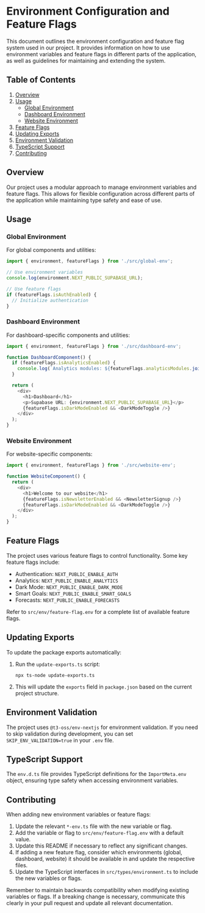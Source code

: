 # Environment Configuration and Feature Flags

This document outlines the environment configuration and feature flag system used in our project. It provides information on how to use environment variables and feature flags in different parts of the application, as well as guidelines for maintaining and extending the system.

## Table of Contents

1. [Overview](#overview)
2. [Usage](#usage)
   - [Global Environment](#global-environment)
   - [Dashboard Environment](#dashboard-environment)
   - [Website Environment](#website-environment)
3. [Feature Flags](#feature-flags)
4. [Updating Exports](#updating-exports)
5. [Environment Validation](#environment-validation)
6. [TypeScript Support](#typescript-support)
7. [Contributing](#contributing)

## Overview

Our project uses a modular approach to manage environment variables and feature flags. This allows for flexible configuration across different parts of the application while maintaining type safety and ease of use.

## Usage

### Global Environment

For global components and utilities:

```typescript
import { environment, featureFlags } from './src/global-env';

// Use environment variables
console.log(environment.NEXT_PUBLIC_SUPABASE_URL);

// Use feature flags
if (featureFlags.isAuthEnabled) {
  // Initialize authentication
}
```

### Dashboard Environment

For dashboard-specific components and utilities:

```typescript
import { environment, featureFlags } from './src/dashboard-env';

function DashboardComponent() {
  if (featureFlags.isAnalyticsEnabled) {
    console.log(`Analytics modules: ${featureFlags.analyticsModules.join(', ')}`);
  }

  return (
    <div>
      <h1>Dashboard</h1>
      <p>Supabase URL: {environment.NEXT_PUBLIC_SUPABASE_URL}</p>
      {featureFlags.isDarkModeEnabled && <DarkModeToggle />}
    </div>
  );
}
```

### Website Environment

For website-specific components:

```typescript
import { environment, featureFlags } from './src/website-env';

function WebsiteComponent() {
  return (
    <div>
      <h1>Welcome to our website</h1>
      {featureFlags.isNewsletterEnabled && <NewsletterSignup />}
      {featureFlags.isDarkModeEnabled && <DarkModeToggle />}
    </div>
  );
}
```

## Feature Flags

The project uses various feature flags to control functionality. Some key feature flags include:

- Authentication: `NEXT_PUBLIC_ENABLE_AUTH`
- Analytics: `NEXT_PUBLIC_ENABLE_ANALYTICS`
- Dark Mode: `NEXT_PUBLIC_ENABLE_DARK_MODE`
- Smart Goals: `NEXT_PUBLIC_ENABLE_SMART_GOALS`
- Forecasts: `NEXT_PUBLIC_ENABLE_FORECASTS`

Refer to `src/env/feature-flag.env` for a complete list of available feature flags.

## Updating Exports

To update the package exports automatically:

1. Run the `update-exports.ts` script:
   ```
   npx ts-node update-exports.ts
   ```
2. This will update the `exports` field in `package.json` based on the current project structure.

## Environment Validation

The project uses `@t3-oss/env-nextjs` for environment validation. If you need to skip validation during development, you can set `SKIP_ENV_VALIDATION=true` in your `.env` file.

## TypeScript Support

The `env.d.ts` file provides TypeScript definitions for the `ImportMeta.env` object, ensuring type safety when accessing environment variables.

## Contributing

When adding new environment variables or feature flags:

1. Update the relevant `*-env.ts` file with the new variable or flag.
2. Add the variable or flag to `src/env/feature-flag.env` with a default value.
3. Update this README if necessary to reflect any significant changes.
4. If adding a new feature flag, consider which environments (global, dashboard, website) it should be available in and update the respective files.
5. Update the TypeScript interfaces in `src/types/environment.ts` to include the new variables or flags.

Remember to maintain backwards compatibility when modifying existing variables or flags. If a breaking change is necessary, communicate this clearly in your pull request and update all relevant documentation.